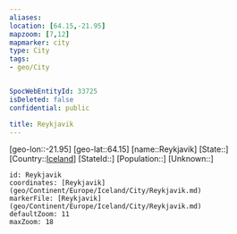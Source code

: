 ```yaml
---
aliases: 
location: [64.15,-21.95]
mapzoom: [7,12] 
mapmarker: city 
type: City
tags:
- geo/City


SpocWebEntityId: 33725
isDeleted: false
confidential: public

title: Reykjavik
---
```

[geo-lon::-21.95]
[geo-lat::64.15]
[name::Reykjavik]
[State::]
[Country::[Iceland](geo/Continent/Europe/Iceland.md)]
[StateId::]
[Population::]
[Unknown::]


```leaflet
id: Reykjavik
coordinates: [Reykjavik](geo/Continent/Europe/Iceland/City/Reykjavik.md)
markerFile: [Reykjavik](geo/Continent/Europe/Iceland/City/Reykjavik.md)
defaultZoom: 11 
maxZoom: 18
```


